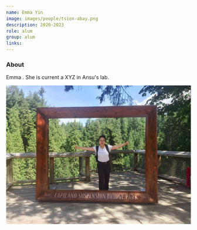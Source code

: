 ```yaml
---
name: Emma Yin
image: images/people/tsion-abay.png
description: 2020-2023
role: alum
group: alum
links:
---
```


### About
Emma . She is current a XYZ in Ansu's lab.

![](images/people/emma-yin-fun.jpg)